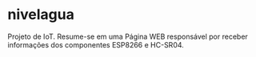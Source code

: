 # nivelagua
Projeto de IoT. Resume-se em uma Página WEB responsável por receber informações dos componentes ESP8266 e HC-SR04.